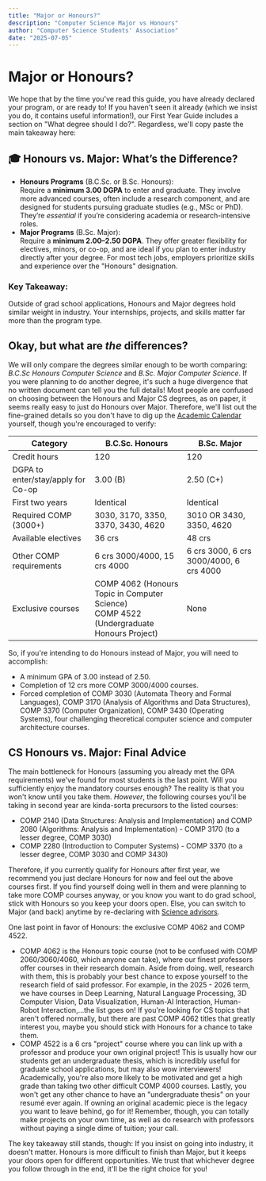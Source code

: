 ```yaml
---
title: "Major or Honours?"
description: "Computer Science Major vs Honours"
author: "Computer Science Students' Association"
date: "2025-07-05"
---
```


# Major or Honours?

We hope that by the time you've read this guide, you have already declared your program, or are ready to! If you haven't seen it already (which we insist you do, it contains useful information!), our First Year Guide includes a section on "What degree should I do?". Regardless, we'll copy paste the main takeaway here:

## 🎓 Honours vs. Major: What’s the Difference?
- **Honours Programs** (B.C.Sc. or B.Sc. Honours):  
  Require a **minimum 3.00 DGPA** to enter and graduate. They involve more advanced courses, often include a research component, and are designed for students pursuing graduate studies (e.g., MSc or PhD). They’re *essential* if you’re considering academia or research-intensive roles.  
- **Major Programs** (B.Sc. Major):  
  Require a **minimum 2.00–2.50 DGPA**. They offer greater flexibility for electives, minors, or co-op, and are ideal if you plan to enter industry directly after your degree. For most tech jobs, employers prioritize skills and experience over the "Honours" designation.  

### Key Takeaway:  
Outside of grad school applications, Honours and Major degrees hold similar weight in industry. Your internships, projects, and skills matter far more than the program type.

## Okay, but what are *the* differences?

We will only compare the degrees similar enough to be worth comparing: *B.C.Sc Honours Computer Science* and *B.Sc. Major Computer Science*. If you were planning to do another degree, it's such a huge divergence that no written document can tell you the full details! Most people are confused on choosing between the Honours and Major CS degrees, as on paper, it seems really easy to just do Honours over Major. Therefore, we'll list out the fine-grained details so you don't have to dig up the [Academic Calendar](https://umanitoba.ca/registrar/academic-calendar) yourself, though you're encouraged  to verify:

|Category|B.C.Sc. Honours|B.Sc. Major|
|--------|---------------|-----------|
|Credit hours|120|120|
|DGPA to enter/stay/apply for Co-op|3.00 (B)|2.50 (C+)|
|First two years|Identical|Identical|
|Required COMP (3000+)|3030, 3170, 3350, 3370, 3430, 4620|3010 OR 3430, 3350, 4620|
|Available electives|36 crs|48 crs|
|Other COMP requirements|6 crs 3000/4000, 15 crs 4000|6 crs 3000, 6 crs 3000/4000, 6 crs 4000|
|Exclusive courses|COMP 4062 (Honours Topic in Computer Science)<br>COMP 4522 (Undergraduate Honours Project)|None|

So, if you're intending to do Honours instead of Major, you will need to accomplish:

* A minimum GPA of 3.00 instead of 2.50.
* Completion of 12 crs more COMP 3000/4000 courses.
* Forced completion of COMP 3030 (Automata Theory and Formal Languages), COMP 3170 (Analysis of Algorithms and Data Structures), COMP 3370 (Computer Organization), COMP 3430 (Operating Systems), four challenging theoretical computer science and computer architecture courses.

## CS Honours vs. Major: Final Advice 

The main bottleneck for Honours (assuming you already met the GPA requirements) we've found for most students is the last point. Will you sufficiently enjoy the mandatory courses enough? The reality is that you won't know until you take them. *However*, the following courses you'll be taking in second year are kinda-sorta precursors to the listed courses:
* COMP 2140 (Data Structures: Analysis and Implementation) and COMP 2080 (Algorithms: Analysis and Implementation) - COMP 3170 (to a lesser degree, COMP 3030)
* COMP 2280 (Introduction to Computer Systems) - COMP 3370 (to a lesser degree, COMP 3030 and COMP 3430)

Therefore, if you currently qualify for Honours after first year, we recommend you just declare Honours for now and feel out the above courses first. If you find yourself doing well in them and were planning to take more COMP courses anyway, or you know you want to do grad school, stick with Honours so you keep your doors open. Else, you can switch to Major (and back) anytime by re-declaring with [Science advisors](https://sci.umanitoba.ca/advising/#current-students).

One last point in favor of Honours: the exclusive COMP 4062 and COMP 4522.
- COMP 4062 is the Honours topic course (not to be confused with COMP 2060/3060/4060, which anyone can take), where our finest professors offer courses in their research domain. Aside from doing. well, research with them, this is probably your best chance to expose yourself to the research field of said professor. For example, in the 2025 - 2026 term, we have courses in Deep Learning, Natural Language Processing, 3D Computer Vision, Data Visualization, Human-AI Interaction, Human-Robot Interaction,...the list goes on! If you're looking for CS topics that aren't offered normally, but there are past COMP 4062 titles that greatly interest you, maybe you should stick with Honours for a chance to take them.
- COMP 4522 is a 6 crs "project" course where you can link up with a professor and produce your own original project! This is usually how our students get an undergraduate thesis, which is incredibly useful for graduate school applications, but may also wow interviewers! Academically, you're also more likely to be motivated and get a high grade than taking two other difficult COMP 4000 courses. Lastly, you won't get any other chance to have an "undergraduate thesis" on your resumé ever again. If owning an original academic piece is the legacy you want to leave behind, go for it! Remember, though, you can totally make projects on your own time, as well as do research with professors without paying a single dime of tuition; your call.

The key takeaway still stands, though: If you insist on going into industry, it doesn't matter. Honours is more difficult to finish than Major, but it keeps your doors open for different opportunities. We trust that whichever degree you follow through in the end, it'll be the right choice for you!
